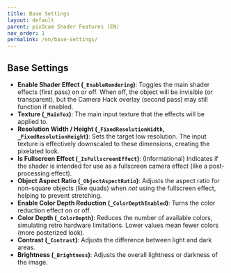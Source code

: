```yaml
---
title: Base Settings
layout: default
parent: pixOcam Shader Features (EN)
nav_order: 1
permalink: /en/base-settings/
---
```


## Base Settings

*   **Enable Shader Effect (`_EnableRendering`)**: Toggles the main shader effects (first pass) on or off. When off, the object will be invisible (or transparent), but the Camera Hack overlay (second pass) may still function if enabled.
*   **Texture (`_MainTex`)**: The main input texture that the effects will be applied to.
*   **Resolution Width / Height (`_FixedResolutionWidth`, `_FixedResolutionHeight`)**: Sets the target low resolution. The input texture is effectively downscaled to these dimensions, creating the pixelated look.
*   **Is Fullscreen Effect (`_IsFullscreenEffect`)**: (Informational) Indicates if the shader is intended for use as a fullscreen camera effect (like a post-processing effect).
*   **Object Aspect Ratio (`_ObjectAspectRatio`)**: Adjusts the aspect ratio for non-square objects (like quads) when *not* using the fullscreen effect, helping to prevent stretching.
*   **Enable Color Depth Reduction (`_ColorDepthEnabled`)**: Turns the color reduction effect on or off.
*   **Color Depth (`_ColorDepth`)**: Reduces the number of available colors, simulating retro hardware limitations. Lower values mean fewer colors (more posterized look).
*   **Contrast (`_Contrast`)**: Adjusts the difference between light and dark areas.
*   **Brightness (`_Brightness`)**: Adjusts the overall lightness or darkness of the image. 